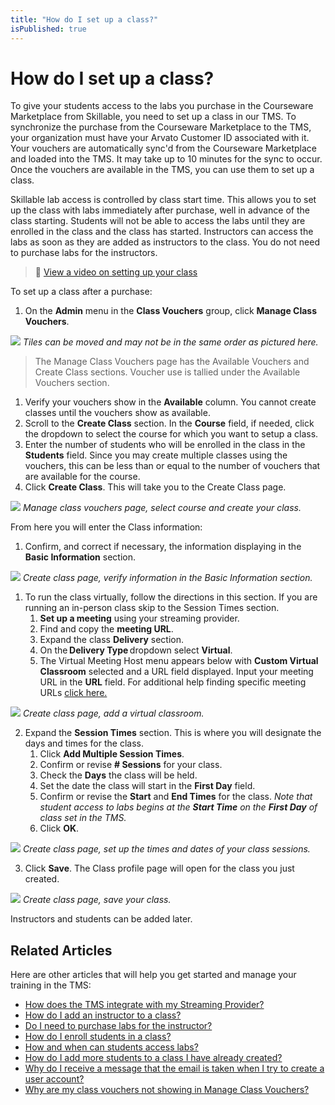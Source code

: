 ```yaml
---
title: "How do I set up a class?"
isPublished: true
---
```


# How do I set up a class?

To give your students access to the labs you purchase in the Courseware Marketplace from Skillable, you need to set up a class in our TMS. To synchronize the purchase from the Courseware Marketplace to the TMS, your organization must have your Arvato Customer ID associated with it. Your vouchers are automatically sync'd from the Courseware Marketplace and loaded into the TMS. It may take up to 10 minutes for the sync to occur. Once the vouchers are available in the TMS, you can use them to set up a class.

Skillable lab access is controlled by class start time. This allows you to set up the class with labs immediately after purchase, well in advance of the class starting. Students will not be able to access the labs until they are enrolled in the class and the class has started. Instructors can access the labs as soon as they are added as instructors to the class. You do not need to purchase labs for the instructors.
>:small_orange_diamond: [View a video on setting up your class](https://youtu.be/377YlEyOego) 

To set up a class after a purchase:
1. On the **Admin** menu in the **Class Vouchers** group, click **Manage Class Vouchers**.

![](/tms/images/cwm-site-admin-class-vouchers5.png)
*Tiles can be moved and may not be in the same order as pictured here.*


> The Manage Class Vouchers page has the Available Vouchers and Create Class sections. Voucher use is tallied under the Available Vouchers section.

1. Verify your vouchers show in the **Available** column. You cannot create classes until the vouchers show as available.
1. Scroll to the **Create Class** section. In the **Course** field, if needed, click the dropdown to select the course for which you want to setup a class.
1. Enter the number of students who will be enrolled in the class in the **Students** field. Since you may create multiple classes using the vouchers, this can be less than or equal to the number of vouchers that are available for the course.
1. Click **Create Class**. This will take you to the Create Class page.

![](/tms/images/cwm-manage-vouchers.png)
*Manage class vouchers page, select course and create your class.*

From here you will enter the Class information:
1. Confirm, and correct if necessary, the information displaying in the **Basic Information** section.

![](/tms/images/cwm-create-class-open-delivery.png)
*Create class page, verify information in the Basic Information section.*

1. To run the class virtually, follow the directions in this section. If you are running an in-person class skip to the Session Times section.
     1. **Set up a meeting** using your streaming provider.
     1. Find and copy the **meeting URL**.
     1. Expand the class **Delivery** section.
     1. On the **Delivery Type** dropdown select **Virtual**. 
     1. The Virtual Meeting Host menu appears below with **Custom Virtual Classroom** selected and a URL field displayed. Input your meeting URL in the **URL** field. 
     For additional help finding specific meeting URLs [click here.](/tms/tms-administrators/classes/schedule/Integrate-Streaming-Provider.md)

![](/tms/images/cwm-add-virtual-classroom.png)
*Create class page, add a virtual classroom.*
     
2. Expand the **Session Times** section. This is where you will designate the days and times for the class.
     1. Click **Add Multiple Session Times**.
     1. Confirm or revise **# Sessions** for your class.
     1. Check the **Days** the class will be held.
     1. Set the date the class will start in the **First Day** field.
     1. Confirm or revise the **Start** and **End Times** for the class. *Note that student access to labs begins at the **Start Time** on the **First Day** of class set in the TMS.*
     1. Click **OK**.

![](/tms/images/cwm-class-sessions.png)
*Create class page, set up the times and dates of your class sessions.*

3. Click **Save**. The Class profile page will open for the class you just created.

![](/tms/images/cwm-save-class3.png)
*Create class page, save your class.*

Instructors and students can be added later. 

## Related Articles
Here are other articles that will help you get started and manage your training in the TMS:

- [How does the TMS integrate with my Streaming Provider?](/tms/tms-administrators/classes/schedule/Integrate-Streaming-Provider.md)
- [How do I add an instructor to a class?](add-instructor-to-class.md)
- [Do I need to purchase labs for the instructor?](../faq-for-arvato-marketplace/purchase-labs-for-instructor.md)
- [How do I enroll students in a class?](enroll-students-in-class.md)
- [How and when can students access labs?](../faq-for-arvato-marketplace/students-access-labs.md)
- [How do I add more students to a class I have already created?](add-more-students-to-class.md)
- [Why do I receive a message that the email is taken when I try to create a user account?](../user-accounts/email-taken-message.md)
- [Why are my class vouchers not showing in Manage Class Vouchers?](../faq-for-arvato-marketplace/vouchers-not-showing-in-manage-class-vouchers.md)
